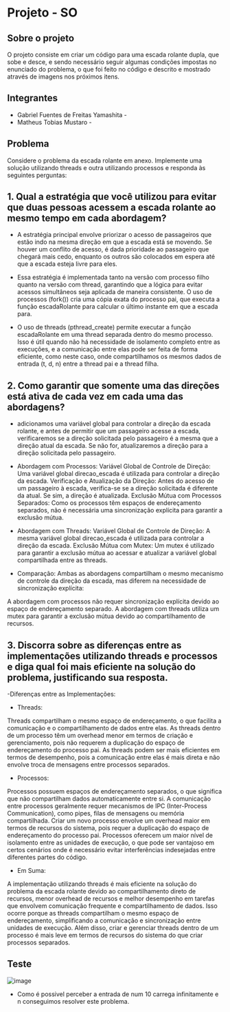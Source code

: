 # Projeto - SO

## Sobre o projeto

O projeto consiste em criar um código para uma escada rolante dupla, que sobe e desce, e sendo necessário seguir algumas condições impostas no enunciado do problema, o que foi feito no código e descrito e mostrado através de imagens nos próximos itens. 

## Integrantes

- Gabriel Fuentes de  Freitas Yamashita -
- Matheus Tobias Mustaro - 

## Problema

Considere o problema da escada rolante em anexo. Implemente uma solução utilizando threads e outra utilizando processos e responda às seguintes perguntas:

## 1. Qual a estratégia que você utilizou para evitar que duas pessoas acessem a escada rolante ao mesmo tempo em cada abordagem?


- A estratégia principal envolve priorizar o acesso de passageiros que estão indo na mesma direção em que a escada está se movendo. Se houver um conflito de acesso, é dada prioridade ao passageiro que chegará mais cedo, enquanto os outros são colocados em espera até que a escada esteja livre para eles.

  
- Essa estratégia é implementada tanto na versão com processo filho quanto na versão com thread, garantindo que a lógica para evitar acessos simultâneos seja aplicada de maneira consistente.
O uso de processos (fork()) cria uma cópia exata do processo pai, que executa a função escadaRolante para calcular o último instante em que a escada para.


- O uso de threads (pthread_create) permite executar a função escadaRolante em uma thread separada dentro do mesmo processo. Isso é útil quando não há necessidade de isolamento completo entre as execuções, e a comunicação entre elas pode ser feita de forma eficiente, como neste caso, onde compartilhamos os mesmos dados de entrada (t, d, n) entre a thread pai e a thread filha.

## 2. Como garantir que somente uma das direções está ativa de cada vez em cada uma das abordagens?


- adicionamos uma variável global para controlar a direção da escada rolante, e antes de permitir que um passageiro acesse a escada, verificaremos se a direção solicitada pelo passageiro é a mesma que a direção atual da escada. Se não for, atualizaremos a direção para a direção solicitada pelo passageiro.

  
- Abordagem com Processos:
Variável Global de Controle de Direção: Uma variável global direcao_escada é utilizada para controlar a direção da escada.
Verificação e Atualização da Direção: Antes do acesso de um passageiro à escada, verifica-se se a direção solicitada é diferente da atual. Se sim, a direção é atualizada.
Exclusão Mútua com Processos Separados: Como os processos têm espaços de endereçamento separados, não é necessária uma sincronização explícita para garantir a exclusão mútua.


- Abordagem com Threads:
Variável Global de Controle de Direção: A mesma variável global direcao_escada é utilizada para controlar a direção da escada.
Exclusão Mútua com Mutex: Um mutex é utilizado para garantir a exclusão mútua ao acessar e atualizar a variável global compartilhada entre as threads.


- Comparação:
Ambas as abordagens compartilham o mesmo mecanismo de controle da direção da escada, mas diferem na necessidade de sincronização explícita:

A abordagem com processos não requer sincronização explícita devido ao espaço de endereçamento separado.
A abordagem com threads utiliza um mutex para garantir a exclusão mútua devido ao compartilhamento de recursos.


## 3. Discorra sobre as diferenças entre as implementações utilizando threads e processos e diga qual foi mais eficiente na solução do problema, justificando sua resposta.
-Diferenças entre as Implementações:


- Threads:


Threads compartilham o mesmo espaço de endereçamento, o que facilita a comunicação e o compartilhamento de dados entre elas.
As threads dentro de um processo têm um overhead menor em termos de criação e gerenciamento, pois não requerem a duplicação do espaço de endereçamento do processo pai.
As threads podem ser mais eficientes em termos de desempenho, pois a comunicação entre elas é mais direta e não envolve troca de mensagens entre processos separados.


- Processos:


Processos possuem espaços de endereçamento separados, o que significa que não compartilham dados automaticamente entre si. A comunicação entre processos geralmente requer mecanismos de IPC (Inter-Process Communication), como pipes, filas de mensagens ou memória compartilhada.
Criar um novo processo envolve um overhead maior em termos de recursos do sistema, pois requer a duplicação do espaço de endereçamento do processo pai.
Processos oferecem um maior nível de isolamento entre as unidades de execução, o que pode ser vantajoso em certos cenários onde é necessário evitar interferências indesejadas entre diferentes partes do código.


- Em Suma:


A implementação utilizando threads é mais eficiente na solução do problema da escada rolante devido ao compartilhamento direto de recursos, menor overhead de recursos e melhor desempenho em tarefas que envolvem comunicação frequente e compartilhamento de dados. Isso ocorre porque as threads compartilham o mesmo espaço de endereçamento, simplificando a comunicação e sincronização entre unidades de execução. Além disso, criar e gerenciar threads dentro de um processo é mais leve em termos de recursos do sistema do que criar processos separados.


## Teste

![image](https://github.com/Gabriel-Fuentes-de-Freitas-Yamashita/Sistemas-OP/assets/161405047/3a47709c-d69e-4acf-8c4c-acc35bae0a0b)

- Como é possivel perceber a entrada de num 10 carrega infinitamente e n conseguimos resolver este problema.

